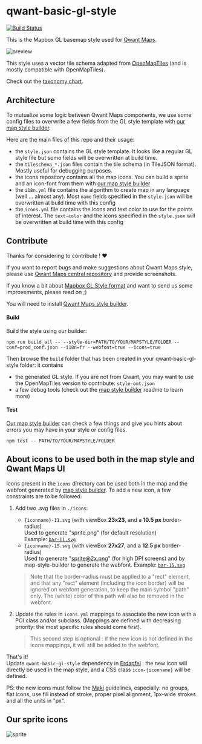 # qwant-basic-gl-style

[![Build Status](https://travis-ci.org/QwantResearch/qwant-basic-gl-style.svg?branch=master)](https://travis-ci.org/QwantResearch/qwant-basic-gl-style)

This is the Mapbox GL basemap style used for [Qwant Maps](https://github.com/QwantResearch/QwantMaps).

![preview](https://qwantresearch.github.io/qwant-basic-gl-style/preview/custom.png)

This style uses a vector tile schema adapted from [OpenMapTiles](https://github.com/QwantResearch/OpenMapTiles) (and is mostly compatible with OpenMapTiles).

Check out the [taxonomy chart](https://jawg.github.io/taxonomy/demo/?url=https://raw.githubusercontent.com/QwantResearch/qwant-basic-gl-style/master/style.json).

## Architecture

To mutualize some logic between Qwant Maps components, we use some config files to overwrite a few fields from the GL style template with [our map style builder](https://github.com/QwantResearch/map-style-builder).

Here are the main files of this repo and their usage:

* the `style.json` contains the GL style template. It looks like a regular GL style file but some fields will be overwritten at build time.
* the `tileschema_*.json` files contain the tile schema (in TileJSON format). Mostly useful for debugging purposes.
* the icons repository contains all the map icons. You can build a sprite and an icon-font from them with [our map style builder](https://github.com/QwantResearch/map-style-builder)
* the `i18n.yml` file contains the algorithm to create map in any language (well ... almost any). Most `name` fields specified in the `style.json` will be overwritten at build time with this config
* the `icons.yml` file contains the icons and text color to use for the points of interest. The `text-color` and the icons specified in the `style.json` will be overwritten at build time with this config

## Contribute

Thanks for considering to contribute ! :heart:

If you want to report bugs and make suggestions about Qwant Maps style, please use [Qwant Maps central repository](https://github.com/QwantResearch/QwantMaps) and provide screenshots.

If you know a bit about [Mapbox GL Style format](https://www.mapbox.com/mapbox-gl-js/style-spec) and want to send us some improvements, please read on ;)

You will need to install [Qwant Maps style builder](https://github.com/QwantResearch/map-style-builder).

#### Build

Build the style using our builder:

```
npm run build_all -- --style-dir=PATH/TO/YOUR/MAPSTYLE/FOLDER --conf=prod_conf.json --i18n=fr --webfont=true --icons=true
```

Then browse the `build` folder that has been created in your qwant-basic-gl-style folder: it contains
* the generated GL style. If you are not from Qwant, you may want to use the OpenMapTiles version to contribute: `style-omt.json`
* a few debug tools (check out the [map style builder](https://github.com/QwantResearch/map-style-builder) readme to learn more)

#### Test

[Our map style builder](https://github.com/QwantResearch/map-style-builder) can check a few things and give you hints about errors you may have in your style or config files.

`npm test -- PATH/TO/YOUR/MAPSTYLE/FOLDER`

## About icons to be used both in the map style and Qwant Maps UI

Icons present in the `icons` directory can be used both in the map and the webfont generated by [map style builder](https://github.com/QwantResearch/map-style-builder).
To add a new icon, a few constraints are to be followed:

1. Add two .svg files in `./icons`:
	* `{iconname}-11.svg` (with viewBox **23x23**, and a **10.5 px** border-radius)  
  Used to generate "sprite.png" (for default resolution)   
	Example: [`bar-11.svg`](./icons/bar-11.svg)
	* `{iconname}-15.svg` (with viewBox **27x27**, and a **12.5 px** border-radius)  
  Used to generate "sprite@2x.png" (for high DPI screens) and by map-style-builder to generate the webfont.
	Example: [`bar-15.svg`](./icons/bar-15.svg)

    > Note that the border-radius must be applied to a "rect" element, and that any "rect" element (including the icon border) will be ignored on webfont generation, to keep the main symbol "path" only. The (white) color of this path will also be removed in the webfont.

2. Update the rules in `icons.yml` mappings to associate the new icon with a POI class and/or subclass. (Mappings are defined with decreasing priority: the most specific rules should come first).
    > This second step is optional : if the new icon is not defined in the icons mappings, it will still be added to the webfont.

That's it!  
Update `qwant-basic-gl-style` dependency in [Erdapfel](https://github.com/QwantResearch/erdapfel) : the new icon will directly be used in the map style, and a CSS class `icon-{iconname}` will be defined.

PS: the new icons must follow the [Maki](https://labs.mapbox.com/maki-icons/guidelines/) guidelines, especially: no groups, flat icons, use fill instead of stroke, proper pixel alignment, 1px-wide strokes and all the units in "px".


## Our sprite icons

![sprite](https://qwantresearch.github.io/qwant-basic-gl-style/sprite@2x.png)
